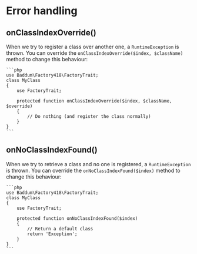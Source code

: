 Error handling
======

onClassIndexOverride()
------

When we try to register a class over another one, a `RuntimeException` is thrown.
You can override the `onClassIndexOverride($index, $className)` method to change this behaviour:

	```php
	use Baddum\Factory418\FactoryTrait;
	class MyClass
	{
		use FactoryTrait;
		
		protected function onClassIndexOverride($index, $className, $override)
		{
			// Do nothing (and register the class normally)
		}
	}
	```


onNoClassIndexFound()
------

When we try to retrieve a class and no one is registered, a `RuntimeException` is thrown.
You can override the `onNoClassIndexFound($index)` method to change this behaviour:

	```php
	use Baddum\Factory418\FactoryTrait;
	class MyClass
	{
		use FactoryTrait;
		
		protected function onNoClassIndexFound($index)
		{
			// Return a default class	
			return 'Exception';
		}
	}
	```
